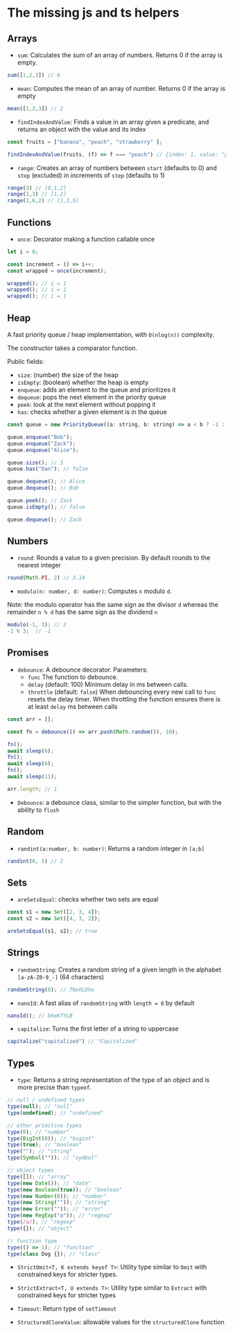 # The missing js and ts helpers

## Arrays

- `sum`: Calculates the sum of an array of numbers. Returns 0 if the array is empty.

```js
sum([1,2,3]) // 6
```

- `mean`: Computes the mean of an array of number.  Returns 0 if the array is empty

```js
mean([1,2,3]) // 2
```

- `findIndexAndValue`: Finds a value in an array given a predicate, and returns an object with the value and its index

```js
const fruits = ["banana", "peach", "strawberry"	];

findIndexAndValue(fruits, (f) => f === "peach") // {index: 1, value: "peach"}
```

- `range`: Creates an array of numbers between `start` (defaults to 0) and `stop` (excluded) in increments of `step` (defaults to 1)

```js
range(3) // [0,1,2]
range(1,3) // [1,2]
range(1,6,2) // [1,3,5]
```

## Functions

- `once`: Decorator making a function callable once

```js
let i = 0;

const increment = () => i++;
const wrapped = once(increment);

wrapped(); // i = 1
wrapped(); // i = 1
wrapped(); // i = 1
```

## Heap

A fast priority queue / heap implementation, with `O(nlog(n))` complexity.

The constructor takes a comparator function.

Public fields:
- `size`: (number) the size of the heap
- `isEmpty`: (boolean) whether the heap is empty
- `enqueue`: adds an element to the queue and prioritizes it
- `dequeue`: pops the next element in the priority queue
- `peek`: look at the next element without popping it
- `has`: checks whether a given element is in the queue

```js
const queue = new PriorityQueue((a: string, b: string) => a < b ? -1 : a === b ? 0 : 1);

queue.enqueue("Bob");
queue.enqueue("Zack");
queue.enqueue("Alice");

queue.size(); // 3
queue.has("Dan"); // false

queue.dequeue(); // Alice
queue.dequeue(); // Bob

queue.peek(); // Zack
queue.isEmpty(); // false

queue.dequeue(); // Zack
```

## Numbers

- `round`: Rounds a value to a given precision. By default rounds to the nearest integer

```js
round(Math.PI, 2) // 3.14
```

- `modulo(n: number, d: number)`: Computes `n` modulo `d`.

Note: the modulo operator has the same sign as the divisor `d` whereas the remainder `n % d` has
the same sign as the dividend `n`

```js
modulo(-1, 3); // 2
-1 % 3;  // -1
```

## Promises

- `debounce`: A debounce decorator.
  Parameters:
  - `func` The function to debounce.
  - `delay` (default: 100) Minimum delay in ms between calls.
  - `throttle` (default: `false`) When debouncing every new call to `func` resets the delay timer. When throttling the function ensures there is at least `delay` ms between calls

```js
const arr = [];

const fn = debounce(() => arr.push(Math.random()), 10);

fn();
await sleep(6);
fn();
await sleep(6);
fn();
await sleep(11);

arr.length; // 1
```

- `Debounce`: a debounce class, similar to the simpler function, but with the ability to `flush`

## Random

- `randint(a:number, b: number)`: Returns a random integer in `[a;b]`

```js
randint(0, 5) // 2
```

## Sets

- `areSetsEqual`: checks whether two sets are equal

```js
const s1 = new Set([2, 3, 4]);
const s2 = new Set([4, 3, 2]);

areSetsEqual(s1, s2); // true
```

## Strings

- `randomString`: Creates a random string of a given length in the alphabet `[a-zA-Z0-9_-]` (64 characters)

```js
randomString(8); // TNxOLDho
```

- `nanoId`: A fast alias of `randomString` with `length = 8` by default

```js
nanoId(); // b6eKfYLB
```

- `capitalize`: Turns the first letter of a string to uppercase

```js
capitalize("capitalized") // "Capitalized"
```

## Types

- `type`: Returns a string representation of the type of an object and is more precise than `typeof`.

```js
// null / undefined types
type(null); // "null"
type(undefined); // "undefined"

// other primitive types
type(0); // "number"
type(BigInt(0)); // "bigint"
type(true); // "boolean"
type(""); // "string"
type(Symbol("")); // "symbol"

// object types
type([]); // "array"
type(new Date()); // "date"
type(new Boolean(true)); // "boolean"
type(new Number(0)); // "number"
type(new String("")); // "string"
type(new Error("")); // "error"
type(new RegExp("a")); // "regexp"
type(/a/); // "regexp"
type({}); // "object"

// function type
type(() => 1); // "function"
type(class Dog {}); // "class"
```

- `StrictOmit<T, K extends keyof T>`: Utility type similar to `Omit` with constrained keys for stricter types.

- `StrictExtract<T, U extends T>`: Utility type similar to `Extract` with constrained keys for stricter types

- `Timeout`: Return type of `setTimeout`

- `StructuredCloneValue`: allowable values for the `structuredClone` function
